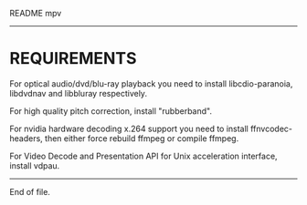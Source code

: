 README mpv

---


REQUIREMENTS
============

For optical audio/dvd/blu-ray playback you need to install libcdio-paranoia,
libdvdnav and libbluray respectively.

For high quality pitch correction, install "rubberband".

For nvidia hardware decoding x.264 support you need to install
ffnvcodec-headers, then either force rebuild ffmpeg or compile ffmpeg.

For Video Decode and Presentation API for Unix acceleration interface, install
vdpau.


---

End of file.
